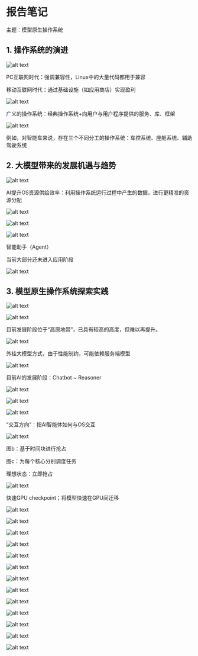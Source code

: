 # 报告笔记

主题：模型原生操作系统

## 1. 操作系统的演进

![alt text](image.png)

PC互联网时代：强调兼容性，Linux中的大量代码都用于兼容

移动互联网时代：通过基础设施（如应用商店）实现盈利

![alt text](image-1.png)

广义的操作系统：经典操作系统+向用户与用户程序提供的服务、库、框架

![alt text](image-2.png)

例如，对智能车来说，存在三个不同分工的操作系统：车控系统、座舱系统、辅助驾驶系统

## 2. 大模型带来的发展机遇与趋势

![alt text](image-3.png)

AI提升OS资源供给效率：利用操作系统运行过程中产生的数据，进行更精准的资源分配

![alt text](image-4.png)

![alt text](image-5.png)

![alt text](image-6.png)

智能助手（Agent）

当前大部分还未进入应用阶段

![alt text](image-7.png)

## 3. 模型原生操作系统探索实践

![alt text](image-8.png)

![alt text](image-9.png)

目前发展阶段位于“高原地带”，已具有较高的高度，但难以再提升。

![alt text](image-10.png)

外挂大模型方式，由于性能制约，可能依赖服务端模型

![alt text](image-11.png)

目前AI的发展阶段：Chatbot ~ Reasoner

![alt text](image-12.png)

![alt text](image-13.png)

![alt text](image-14.png)

“交互方向”：指AI智能体如何与OS交互

![alt text](image-15.png)

图b：基于时间块进行抢占

图c：为每个核心分别调度任务

理想状态：立即抢占

![alt text](image-16.png)

快速GPU checkpoint；将模型快速在GPU间迁移

![alt text](image-17.png)

![alt text](image-18.png)

![alt text](image-19.png)

![alt text](image-20.png)

![alt text](image-21.png)

![alt text](image-22.png)

![alt text](image-23.png)

![alt text](image-24.png)

![alt text](image-25.png)

![alt text](image-26.png)

![alt text](image-27.png)

![alt text](image-28.png)

![alt text](image-29.png)
